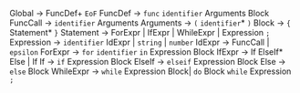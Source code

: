 Global -> FuncDef+ `EoF`
FuncDef -> `func` `identifier` Arguments Block
FuncCall -> `identifier` Arguments
Arguments -> `(` `identifier`* `)`
Block -> `{` Statement* `}`
Statement -> ForExpr | IfExpr | WhileExpr | Expression `;`
Expression -> `identifier` IdExpr | `string` | `number`
IdExpr -> FuncCall | `epsilon`
ForExpr -> `for` `identifier` `in` Expression Block
IfExpr -> If ElseIf* Else | If
If -> `if` Expression Block
ElseIf -> `elseif` Expression Block
Else -> `else` Block
WhileExpr -> `while` Expression Block| `do` Block `while` Expression `;`
